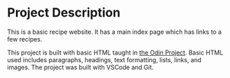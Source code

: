 # Project Description

This is a basic recipe website. It has a main index page which has links to a few recipes.

This project is built with basic HTML taught in [the Odin Project](https://www.theodinproject.com/paths/foundations/courses/foundations). Basic HTML used includes paragraphs, headings, text formatting, lists, links, and images. The project was built with VSCode and Git.
